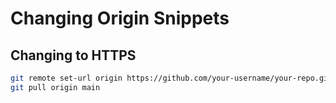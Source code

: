 # Changing Origin Snippets

## Changing to HTTPS

```bash
git remote set-url origin https://github.com/your-username/your-repo.git
git pull origin main
```
